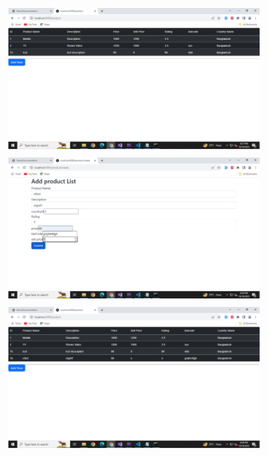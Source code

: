
![Logo](https://github.com/tariqulshuvon/FullStackCRUD/blob/main/Screenshot%201.png)

![Logo](https://github.com/tariqulshuvon/FullStackCRUD/blob/main/Screenshot%202.png)

![Logo](https://github.com/tariqulshuvon/FullStackCRUD/blob/main/Screenshot%203.png)
